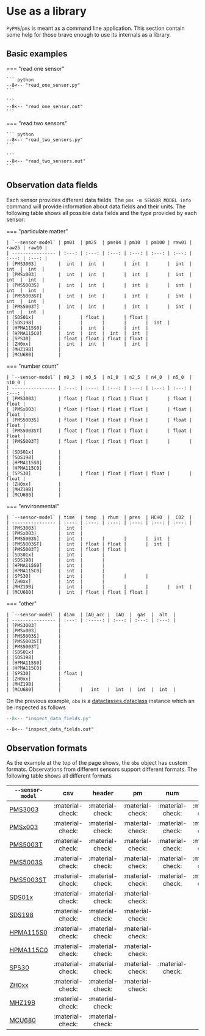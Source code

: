 # Use as a library

`PyPMS`/`pms` is meant as a command line application.
This section contain some help for those brave enough to use its internals as a library.

## Basic examples


=== "read one sensor"

    ``` python
    --8<-- "read_one_sensor.py"
    ```

    ```
    --8<-- "read_one_sensor.out"
    ```


=== "read two sensors"

    ``` python
    --8<-- "read_two_sensors.py"
    ```

    ```
    --8<-- "read_two_sensors.out"
    ```


## Observation data fields

Each sensor provides different data fields. The `pms -m SENSOR_MODEL info` command will provide information about data fields and their units.
The following table shows all possible data fields and the type provided by each sensor:

=== "particulate matter"

    | `--sensor-model` | pm01  | pm25  | pms04 | pm10  | pm100 | raw01 | raw25 | raw10 |
    | ---------------- | :---: | :---: | :---: | :---: | :---: | :---: | :---: | :---: |
    | [PMS3003]        |  int  |  int  |       |  int  |       |  int  |  int  |  int  |
    | [PMSx003]        |  int  |  int  |       |  int  |       |  int  |  int  |  int  |
    | [PMS5003S]       |  int  |  int  |       |  int  |       |  int  |  int  |  int  |
    | [PMS5003ST]      |  int  |  int  |       |  int  |       |  int  |  int  |  int  |
    | [PMS5003T]       |  int  |  int  |       |  int  |       |  int  |  int  |  int  |
    | [SDS01x]         |       | float |       | float |
    | [SDS198]         |       |       |       |       |  int  |
    | [HPMA115S0]      |       |  int  |       |  int  |
    | [HPMA115C0]      |  int  |  int  |  int  |  int  |
    | [SPS30]          | float | float | float | float |
    | [ZH0xx]          |  int  |  int  |       |  int  |
    | [MHZ19B]         |
    | [MCU680]         |

=== "number count"

    | `--sensor-model` | n0_3  | n0_5  | n1_0  | n2_5  | n4_0  | n5_0  | n10_0 |
    | ---------------- | :---: | :---: | :---: | :---: | :---: | :---: | :---: |
    | [PMS3003]        | float | float | float | float |       | float | float |
    | [PMSx003]        | float | float | float | float |       | float | float |
    | [PMS5003S]       | float | float | float | float |       | float | float |
    | [PMS5003ST]      | float | float | float | float |       | float | float |
    | [PMS5003T]       | float | float | float | float |       |       |       |
    | [SDS01x]         |
    | [SDS198]         |
    | [HPMA115S0]      |
    | [HPMA115C0]      |
    | [SPS30]          |       | float | float | float | float |       | float |
    | [ZH0xx]          |
    | [MHZ19B]         |
    | [MCU680]         |

=== "environmental"

    | `--sensor-model` | time  | temp  | rhum  | pres  | HCHO  |  CO2  |
    | ---------------- | :---: | :---: | :---: | :---: | :---: | :---: |
    | [PMS3003]        |  int  |
    | [PMSx003]        |  int  |
    | [PMS5003S]       |  int  |       |       |       |  int  |
    | [PMS5003ST]      |  int  | float | float |       |  int  |
    | [PMS5003T]       |  int  | float | float |
    | [SDS01x]         |  int  |       |
    | [SDS198]         |  int  |       |
    | [HPMA115S0]      |  int  |       |
    | [HPMA115C0]      |  int  |       |
    | [SPS30]          |  int  |       |       |       |
    | [ZH0xx]          |  int  |       |
    | [MHZ19B]         |  int  |       |       |       |       |  int  |
    | [MCU680]         |  int  | float | float | float |

=== "other"

    | `--sensor-model` | diam  | IAQ_acc |  IAQ  |  gas  |  alt  |
    | ---------------- | :---: | :-----: | :---: | :---: | :---: |
    | [PMS3003]        |
    | [PMSx003]        |
    | [PMS5003S]       |
    | [PMS5003ST]      |
    | [PMS5003T]       |
    | [SDS01x]         |
    | [SDS198]         |
    | [HPMA115S0]      |
    | [HPMA115C0]      |
    | [SPS30]          | float |
    | [ZH0xx]          |
    | [MHZ19B]         |
    | [MCU680]         |       |   int   |  int  |  int  |  int  |

[PMS3003]:  sensors/Plantower.md#pms3003
[PMSx003]:  sensors/Plantower.md#pmx3003
[PMS5003T]: sensors/Plantower.md#pms5003t
[PMS5003S]: sensors/Plantower.md#pms5003s
[PMS5003ST]:sensors/Plantower.md#pms5003St
[SDS01x]:   sensors/NovaFitness.md#sds01x
[SDS198]:   sensors/NovaFitness.md#sds198
[HPMA115S0]:sensors/Honeywell.md#hpma115s0
[HPMA115C0]:sensors/Honeywell.md#hpma115c0
[SPS30]:    sensors/Senserion.md#sps30
[ZH0xx]:    sensors/Winsen.md#zh0xx
[MHZ19B]:   sensors/Winsen.md#mhz19b
[MCU680]:   sensors/mcu680.md#mcu680

On the previous example, `obs` is a [dataclasses.dataclass] instance which an be inspected as follows

``` python
--8<-- "inspect_data_fields.py"
```

```
--8<-- "inspect_data_fields.out"
```

[dataclasses.dataclass]: https://docs.python.org/3/library/dataclasses.html#dataclasses.dataclass

## Observation formats

As the example at the top of the page shows, the `obs` object has custom formats.
Observations from different sensors support different formats.
The following table shows all different formats

| `--sensor-model` |       csv        |      header      |        pm        |       num        |       raw        |        cf        |       atm        |       hcho       |       co2        |       bme        |       bsec       |
| ---------------- | :--------------: | :--------------: | :--------------: | :--------------: | :--------------: | :--------------: | :--------------: | :--------------: | :--------------: | :--------------: | :--------------: |
| [PMS3003]        | :material-check: | :material-check: | :material-check: | :material-check: | :material-check: | :material-check: |                  |                  |                  |                  |                  |
| [PMSx003]        | :material-check: | :material-check: | :material-check: | :material-check: | :material-check: | :material-check: |                  |                  |                  |                  |                  |
| [PMS5003T]       | :material-check: | :material-check: | :material-check: | :material-check: | :material-check: | :material-check: | :material-check: |                  |                  |                  |                  |
| [PMS5003S]       | :material-check: | :material-check: | :material-check: | :material-check: | :material-check: | :material-check: |                  | :material-check: |                  |                  |                  |
| [PMS5003ST]      | :material-check: | :material-check: | :material-check: | :material-check: | :material-check: | :material-check: | :material-check: | :material-check: |                  |                  |                  |
| [SDS01x]         | :material-check: | :material-check: | :material-check: |                  |                  |                  |                  |                  |                  |                  |                  |
| [SDS198]         | :material-check: | :material-check: | :material-check: |                  |                  |                  |                  |                  |                  |                  |                  |
| [HPMA115S0]      | :material-check: | :material-check: | :material-check: |                  |                  |                  |                  |                  |                  |                  |                  |
| [HPMA115C0]      | :material-check: | :material-check: | :material-check: |                  |                  |                  |                  |                  |                  |                  |                  |
| [SPS30]          | :material-check: | :material-check: | :material-check: | :material-check: |                  |                  |                  |                  |                  |                  |                  |
| [ZH0xx]          | :material-check: | :material-check: | :material-check: |
| [MHZ19B]         | :material-check: | :material-check: |                  |                  |                  |                  |                  |                  | :material-check: |
| [MCU680]         | :material-check: | :material-check: |                  |                  |                  |                  | :material-check: |                  |                  | :material-check: | :material-check: |
